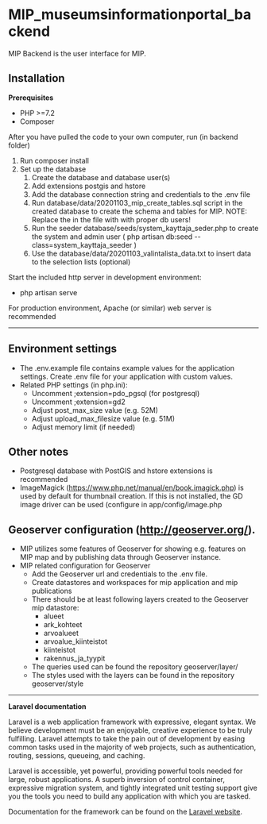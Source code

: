 # MIP_museumsinformationportal_backend

MIP Backend is the user interface for MIP.

## Installation

**Prerequisites**
- PHP >=7.2
- Composer


After you have pulled the code to your own computer, run (in backend folder)

1. Run composer install
2. Set up the database
    1. Create the database and database user(s)
    2. Add extensions postgis and hstore
    3. Add the database connection string and credentials to the .env file
    4. Run database/data/20201103_mip_create_tables.sql script in the created database to create the schema and tables for MIP. NOTE: Replace the <user> in the file with with proper db users!
    5. Run the seeder database/seeds/system_kayttaja_seder.php to create the system and admin user ( php artisan db:seed --class=system_kayttaja_seeder )
    6. Use the database/data/20201103_valintalista_data.txt to insert data to the selection lists (optional)

Start the included http server in development environment:
* php artisan serve


For production environment, Apache (or similar) web server is recommended

---

## Environment settings

* The .env.example file contains example values for the application settings. Create .env file for your application with custom values.
* Related PHP settings (in php.ini):
    * Uncomment ;extension=pdo_pgsql (for postgresql)
    * Uncomment ;extension=gd2
    * Adjust post_max_size value (e.g. 52M)
    * Adjust upload_max_filesize value (e.g. 51M)
    * Adjust memory limit (if needed)


## Other notes

* Postgresql database with PostGIS and hstore extensions is recommended
* ImageMagick (https://www.php.net/manual/en/book.imagick.php) is used by default for thumbnail creation. If this is not installed, the GD image driver can be used (configure in app/config/image.php


## Geoserver configuration (http://geoserver.org/).

* MIP utilizes some features of Geoserver for showing e.g. features on MIP map and by publishing data through Geoserver instance.
* MIP related configuration for Geoserver
    * Add the Geoserver url and credentials to the .env file.
    * Create datastores and workspaces for mip application and mip publications
    * There should be at least following layers created to the Geoserver mip datastore:
        * alueet
        * ark_kohteet
        * arvoalueet
        * arvoalue_kiinteistot
        * kiinteistot
        * rakennus_ja_tyypit
    * The queries used can be found the repository geoserver/layer/
    * The styles used with the layers can be found in the repository geoserver/style


---

**Laravel documentation**

Laravel is a web application framework with expressive, elegant syntax. We believe development must be an enjoyable, creative experience to be truly fulfilling. Laravel attempts to take the pain out of development by easing common tasks used in the majority of web projects, such as authentication, routing, sessions, queueing, and caching.

Laravel is accessible, yet powerful, providing powerful tools needed for large, robust applications. A superb inversion of control container, expressive migration system, and tightly integrated unit testing support give you the tools you need to build any application with which you are tasked.

Documentation for the framework can be found on the [Laravel website](http://laravel.com/docs).
